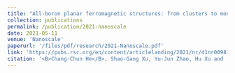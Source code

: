 ```yaml
---
title: "All-boron planar ferromagnetic structures: from clusters to monolayers"
collection: publications
permalink: /publication/2021-nanoscale
date: 2021-05-11
venue: 'Nanoscale'
paperurl: '/files/pdf/research/2021-Nanoscale.pdf'
link: 'https://pubs.rsc.org/en/content/articlelanding/2021/nr/d1nr00981h'
citation: '<B>Chang-Chun He</B>, Shao-Gang Xu, Yu-Jun Zhao, Hu Xu and  Xiao-Bao Yang  2021. &quot;All-boron planar ferromagnetic structures: from clusters to monolayers.&quot; <i>Nanoscale</i> 13, 9881-9887. <br> doi: https://doi.org/10.1039/D1NR00981H'
---
```

